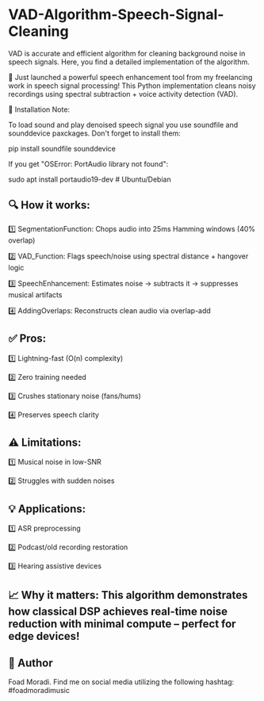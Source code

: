 # VAD-Algorithm-Speech-Signal-Cleaning
VAD is accurate and efficient algorithm for cleaning background noise in speech signals. Here, you find a detailed implementation of the algorithm.

🚀 Just launched a powerful speech enhancement tool from my freelancing work in speech signal processing! This Python implementation cleans noisy recordings using spectral subtraction + voice activity detection (VAD).

🔧 Installation Note:

To load sound and play denoised speech signal you use soundfile and sounddevice paxckages. Don't forget to install them:

pip install soundfile sounddevice

If you get "OSError: PortAudio library not found":

sudo apt install portaudio19-dev  # Ubuntu/Debian

## 🔍 How it works:

1️⃣ SegmentationFunction:
Chops audio into 25ms Hamming windows (40% overlap)

2️⃣ VAD_Function:
Flags speech/noise using spectral distance + hangover logic

3️⃣ SpeechEnhancement:
Estimates noise → subtracts it → suppresses musical artifacts

4️⃣ AddingOverlaps:
Reconstructs clean audio via overlap-add

## ✅ Pros:

1️⃣ Lightning-fast (O(n) complexity)

2️⃣ Zero training needed

3️⃣ Crushes stationary noise (fans/hums)

4️⃣ Preserves speech clarity

## ⚠️ Limitations:

1️⃣ Musical noise in low-SNR

2️⃣ Struggles with sudden noises

## 💡 Applications:

1️⃣ ASR preprocessing

2️⃣ Podcast/old recording restoration

3️⃣ Hearing assistive devices

## 📈 Why it matters: This algorithm demonstrates how classical DSP achieves real-time noise reduction with minimal compute – perfect for edge devices!

## 👤 Author
Foad Moradi.
Find me on social media utilizing the following hashtag:
#foadmoradimusic

